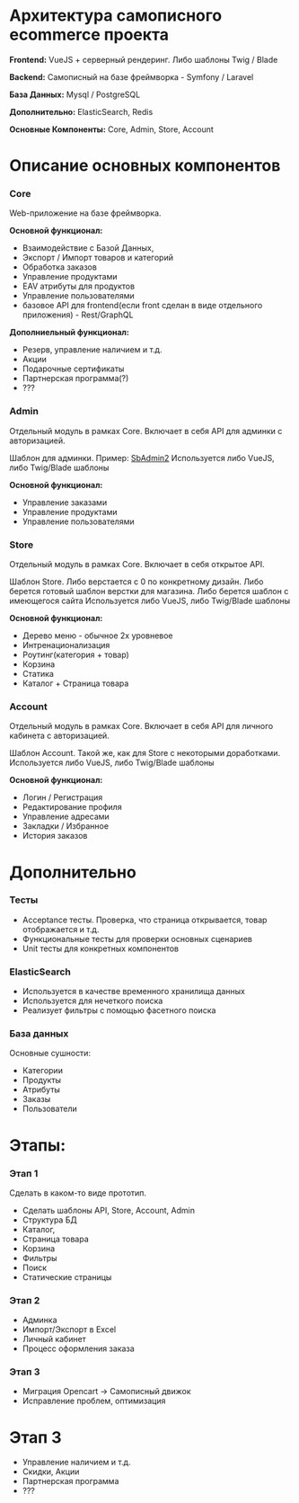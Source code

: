# Архитектура самописного ecommerce проекта

**Frontend:** VueJS + серверный рендеринг. Либо шаблоны Twig / Blade 

**Backend:** Самописный на базе фреймворка - Symfony / Laravel

**База Данных:** Mysql / PostgreSQL

**Дополнительно:** ElasticSearch, Redis

**Основные Компоненты:** Core, Admin, Store, Account

# Описание основных компонентов

### Core

Web-приложение на базе фреймворка.

**Основной функционал:**
- Взаимодействие с Базой Данных,
- Экспорт / Импорт товаров и категорий
- Обработка заказов
- Управление продуктами
- EAV атрибуты для продуктов
- Управление пользователями
- базовое API для frontend(если front сделан в виде отдельного приложения) - Rest/GraphQL

**Дополниельный функционал:**

- Резерв, управление наличием и т.д.
- Акции
- Подарочные сертификаты
- Партнерская программа(?)
- ???

### Admin

Отдельный модуль в рамках Core. 
Включает в себя API для админки c авторизацией.

Шаблон для админки. Пример: [SbAdmin2](https://startbootstrap.com/previews/sb-admin-2/)
Используется либо VueJS, либо Twig/Blade шаблоны

**Основной функционал:**
- Управление заказами
- Управление продуктами
- Управление пользователями

### Store

Отдельный модуль в рамках Core. 
Включает в себя открытое API.

Шаблон Store. Либо верстается с 0 по конкретному дизайн.
Либо берется готовый шаблон верстки для магазина. Либо берется шаблон с имеющегося сайта
Используется либо VueJS, либо Twig/Blade шаблоны

**Основной функционал:**
- Дерево меню - обычное 2х уровневое
- Интренационализация
- Роутинг(категория + товар)
- Корзина
- Статика
- Каталог + Страница товара

### Account

Отдельный модуль в рамках Core. 
Включает в себя API для личного кабинета c авторизацией.

Шаблон Account. Такой же, как для Store с некоторыми доработками.
Используется либо VueJS, либо Twig/Blade шаблоны

**Основной функционал:**
- Логин / Регистрация
- Редактирование профиля
- Управление адресами
- Закладки / Избранное
- История заказов

# Дополнительно

### Тесты

- Acceptance тесты. Проверка, что страница открывается, товар отображается и т.д.
- Функциональные тесты для проверки основных сценариев
- Unit тесты для конкретных компонентов

### ElasticSearch

- Используется в качестве временного хранилища данных
- Используется для нечеткого поиска
- Реализует фильтры с помощью фасетного поиска

### База данных

Основные сушности:
- Категории
- Продукты
- Атрибуты
- Заказы
- Пользователи

# Этапы:

### Этап 1

Сделать в каком-то виде прототип.

- Сделать шаблоны API, Store, Account, Admin
- Структура БД
- Каталог, 
- Страница товара 
- Корзина
- Фильтры
- Поиск
- Статические страницы

### Этап 2

- Админка
- Импорт/Экспорт в Excel
- Личный кабинет
- Процесс оформления заказа

### Этап 3

- Миграция Opencart -> Самописный движок
- Исправление проблем, оптимизация

# Этап 3

- Управление наличием и т.д.
- Скидки, Акции
- Партнерская программа
- ???

